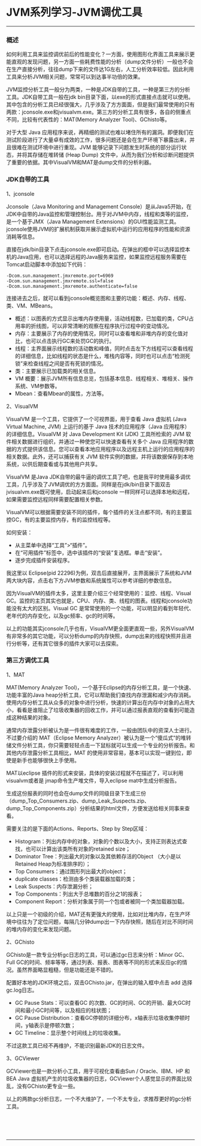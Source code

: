 # JVM系列学习-JVM调优工具

---

### 概述

如何利用工具来监控调优前后的性能变化？一方面，使用图形化界面工具来展示更能直观的发现问题，另一方面一些耗费性能的分析（dump文件分析）一般也不会在生产直接分析，往往dump下来的文件达1G左右，人工分析效率较低。因此利用工具来分析JVM相关问题，常常可以到达事半功倍的效果。

JVM监控分析工具一般分为两类，一种是JDK自带的工具，一种是第三方的分析工具。JDK自带工具一般在jdk bin目录下面，以exe的形式直接点击就可以使用。其中包含的分析工具已经很强大，几乎涉及了方方面面，但是我们最常使用的只有两款：jconsole.exe和jvisualvm.exe。第三方的分析工具有很多，各自的侧重点不同，比较有代表性的：MAT(Memory Analyzer Tool)、GChisto等。

对于大型 Java 应用程序来说，再精细的测试也难以堵住所有的漏洞。即便我们在测试阶段进行了大量卓有成效的工作，很多问题还是会在生产环境下暴露出来，并且很难在测试环境中进行重现。JVM 能够记录下问题发生时系统的部分运行状态，并将其存储在堆转储 (Heap Dump) 文件中，从而为我们分析和诊断问题提供了重要的依据。其中VisualVM和MAT是dump文件的分析利器。

### JDK自带的工具

1、jconsole

Jconsole（Java Monitoring and Management Console）是从Java5开始，在JDK中自带的Java监控和管理控制台。用于对JVM中内存，线程和类等的监控，是一个基于JMX（Java Management Extensions）的GUI性能监测工具。jconsole使用JVM的扩展机制获取并展示虚拟机中运行的应用程序的性能和资源消耗等信息。

直接在jdk/bin目录下点击jconsole.exe即可启动。在弹出的框中可以选择监控本机的Java应用，也可以选择远程的Java服务来监控，如果监控远程服务需要在Tomcat启动脚本中添加如下代码：

~~~plaintext
-Dcom.sun.management.jmxremote.port=6969  
-Dcom.sun.management.jmxremote.ssl=false  
-Dcom.sun.management.jmxremote.authenticate=false
~~~

连接进去之后，就可以看到jconsole概览图和主要的功能：概述、内存、线程、类、VM、MBeans。

* 概述：以图表的方式显示出堆内存使用量，活动线程数，已加载的类，CPU占用率的折线图，可以非常清晰的观察在程序执行过程中的变动情况。
* 内存：主要展示了内存的使用情况，同时可以查看堆和非堆内存的变化值对比，也可以点击执行GC来处罚GC的执行。
* 线程：主界面展示线程数的活动数和峰值，同时点击左下方线程可以查看线程的详细信息，比如线程的状态是什么，堆栈内容等，同时也可以点击“检测死锁”来检查线程之间是否有死锁的情况。
* 类：主要展示已加载类的相关信息。
* VM 概要：展示JVM所有信息总览，包括基本信息、线程相关、堆相关、操作系统、VM参数等。
* Mbean：查看Mbean的属性，方法等。

2、VisualVM

VisualVM 是一个工具，它提供了一个可视界面，用于查看 Java 虚拟机 (Java Virtual Machine, JVM) 上运行的基于 Java 技术的应用程序（Java 应用程序）的详细信息。VisualVM 对 Java Development Kit (JDK) 工具所检索的 JVM 软件相关数据进行组织，并通过一种使您可以快速查看有关多个 Java 应用程序的数据的方式提供该信息。您可以查看本地应用程序以及远程主机上运行的应用程序的相关数据。此外，还可以捕获有关 JVM 软件实例的数据，并将该数据保存到本地系统，以供后期查看或与其他用户共享。

VisualVM 是Java JDK自带的最牛逼的调优工具了吧，也是我平时使用最多调优工具，几乎涉及了JVM调优的方方面面。同样是在jdk/bin目录下面双击jvisualvm.exe既可使用，启动起来后和jconsole 一样同样可以选择本地和远程，如果需要监控远程同样需要配置相关参数。

VisualVM可以根据需要安装不同的插件，每个插件的关注点都不同，有的主要监控GC，有的主要监控内存，有的监控线程等。

如何安装：

* 从主菜单中选择“工具”>“插件”。
* 在“可用插件”标签中，选中该插件的“安装”复选框。单击“安装”。
* 逐步完成插件安装程序。

我这里以 Eclipse(pid 22296)为例，双击后直接展开，主界面展示了系统和JVM两大块内容，点击右下方JVM参数和系统属性可以参考详细的参数信息。

因为VisualVM的插件太多，这里主要介绍三个经常使用的：监控、线程、Visual GC。监控的主页其实也就是，CPU、内存、类、线程的图表。线程和jconsole功能没有太大的区别。Visual GC 是常常使用的一个功能，可以明显的看到年轻代、老年代的内存变化，以及gc频率、gc的时间等。

以上的功能其实jconsole几乎也有，VisualVM更全面更直观一些，另外VisualVM有非常多的其它功能，可以分析dump的内存快照，dump出来的线程快照并且进行分析等，还有其它很多的插件大家可以去探索。

### 第三方调优工具

1、MAT

MAT(Memory Analyzer Tool)，一个基于Eclipse的内存分析工具，是一个快速、功能丰富的Java heap分析工具，它可以帮助我们查找内存泄漏和减少内存消耗。使用内存分析工具从众多的对象中进行分析，快速的计算出在内存中对象的占用大小，看看是谁阻止了垃圾收集器的回收工作，并可以通过报表直观的查看到可能造成这种结果的对象。

通常内存泄露分析被认为是一件很有难度的工作，一般由团队中的资深人士进行。不过要介绍的 MAT（Eclipse Memory Analyzer）被认为是一个“傻瓜式“的堆转储文件分析工具，你只需要轻轻点击一下鼠标就可以生成一个专业的分析报告。和其他内存泄露分析工具相比，MAT 的使用非常容易，基本可以实现一键到位，即使是新手也能够很快上手使用。

MAT以eclipse 插件的形式来安装，具体的安装过程就不在描述了，可以利用visualvm或者是 jmap命令生产堆文件，导入eclipse mat中生成分析报告。

生成这份报表的同时也会在dump文件的同级目录下生成三份（dump_Top_Consumers.zip、dump_Leak_Suspects.zip、dump_Top_Components.zip）分析结果的html文件，方便发送给相关同事来查看。

需要关注的是下面的Actions、Reports、Step by Step区域：

* Histogram：列出内存中的对象，对象的个数以及大小，支持正则表达式查找，也可以计算出该类所有对象的retained size；
* Dominator Tree：列出最大的对象以及其依赖存活的Object （大小是以Retained Heap为标准排序的）；
* Top Consumers：通过图形列出最大的object；
* duplicate classes：检测由多个类装载器加载的类；
* Leak Suspects：内存泄漏分析；
* Top Components：列出大于总堆数的百分之1的报表；
* Component Report：分析对象属于同一个包或者被同一个类加载器加载。

以上只是一个初级的介绍，MAT还有更强大的使用，比如对比堆内存，在生产环境中往往为了定位问题，每隔几分钟dump出一下内存快照，随后在对比不同时间的堆内存的变化来发现问题。

2、GChisto

GChisto是一款专业分析gc日志的工具，可以通过gc日志来分析：Minor GC、Full GC的时间、频率等等，通过列表、报表、图表等不同的形式来反应gc的情况。虽然界面略显粗糙，但是功能还是不错的。

配置好本地的JDK环境之后，双击GChisto.jar，在弹出的输入框中点击 add 选择gc.log日志。

* GC Pause Stats：可以查看GC 的次数、GC的时间、GC的开销、最大GC时间和最小GC时间等，以及相应的柱状图；
* GC Pause Distribution：查看GC停顿的详细分布，x轴表示垃圾收集停顿时间，y轴表示是停顿次数；
* GC Timeline：显示整个时间线上的垃圾收集。

不过这款工具已经不再维护，不能识别最新JDK的日志文件。

3、GCViewer

GCViewer也是一款分析小工具，用于可视化查看由Sun / Oracle、IBM、HP 和 BEA Java 虚拟机产生的垃圾收集器的日志，GCViewer个人感觉显示的界面比较乱，没有GChisto更专业一些。

以上的两款gc分析日志，一个不大维护了，一个不太专业，求推荐更好的gc分析工具。



<br/><br/><br/>

---

